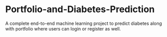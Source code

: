 # Portfolio-and-Diabetes-Prediction
A complete end-to-end machine learning project to predict diabetes along with portfolio where users can login or register as well.
